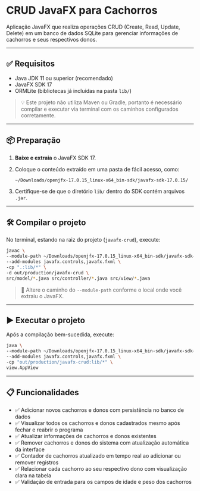 # CRUD JavaFX para Cachorros

Aplicação JavaFX que realiza operações CRUD (Create, Read, Update, Delete) em um banco de dados SQLite para gerenciar informações de cachorros e seus respectivos donos.

---

## ✅ Requisitos

- Java JDK 11 ou superior (recomendado)
- JavaFX SDK 17
- ORMLite (bibliotecas já incluídas na pasta `lib/`)

> 💡 Este projeto não utiliza Maven ou Gradle, portanto é necessário compilar e executar via terminal com os caminhos configurados corretamente.

---

## 📦 Preparação

1. **Baixe e extraia** o JavaFX SDK 17.
2. Coloque o conteúdo extraído em uma pasta de fácil acesso, como:

   ```
   ~/Downloads/openjfx-17.0.15_linux-x64_bin-sdk/javafx-sdk-17.0.15/
   ```

3. Certifique-se de que o diretório `lib/` dentro do SDK contém arquivos `.jar`.

---

## 🛠️ Compilar o projeto

No terminal, estando na raiz do projeto (`javafx-crud`), execute:

```bash
javac \
--module-path ~/Downloads/openjfx-17.0.15_linux-x64_bin-sdk/javafx-sdk-17.0.15/lib \
--add-modules javafx.controls,javafx.fxml \
-cp ".:lib/*" \
-d out/production/javafx-crud \
src/model/*.java src/controller/*.java src/view/*.java
```

> 🔁 Altere o caminho do `--module-path` conforme o local onde você extraiu o JavaFX.

---

## ▶️ Executar o projeto

Após a compilação bem-sucedida, execute:

```bash
java \
--module-path ~/Downloads/openjfx-17.0.15_linux-x64_bin-sdk/javafx-sdk-17.0.15/lib \
--add-modules javafx.controls,javafx.fxml \
-cp "out/production/javafx-crud:lib/*" \
view.AppView
```

---

## 📋 Funcionalidades

- ✅ Adicionar novos cachorros e donos com persistência no banco de dados
- ✅ Visualizar todos os cachorros e donos cadastrados mesmo após fechar e reabrir o programa
- ✅ Atualizar informações de cachorros e donos existentes
- ✅ Remover cachorros e donos do sistema com atualização automática da interface
- ✅ Contador de cachorros atualizado em tempo real ao adicionar ou remover registros
- ✅ Relacionar cada cachorro ao seu respectivo dono com visualização clara na tabela
- ✅ Validação de entrada para os campos de idade e peso dos cachorros


